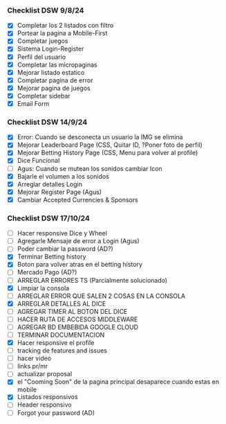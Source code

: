 ### Checklist DSW 9/8/24

- [X] Completar los 2 listados con filtro
- [x] Portear la pagina a Mobile-First
- [X] Completar juegos
- [x] Sistema Login-Register
- [X] Perfil del usuario
- [x] Completar las micropaginas
- [x] Mejorar listado estatico
- [x] Completar pagina de error
- [x] Mejorar pagina de juegos
- [x] Completar sidebar
- [x] Email Form

### Checklist DSW 14/9/24
- [x] Error: Cuando se desconecta un usuario la IMG se elimina
- [x] Mejorar Leaderboard Page (CSS, Quitar ID, ?Poner foto de perfil)
- [x] Mejorar Betting History Page (CSS, Menu para volver al profile)
- [x] Dice Funcional
- [ ] Agus: Cuando se mutean los sonidos cambiar Icon
- [x] Bajarle el volumen a los sonidos
- [x] Arreglar detalles Login
- [x] Mejorar Register Page (Agus)
- [x] Cambiar Accepted Currencies & Sponsors

### Checklist DSW 17/10/24
- [ ] Hacer responsive Dice y Wheel
- [ ] Agregarle Mensaje de error a Login (Agus)
- [ ] Poder cambiar la password (AD?)
- [X] Terminar Betting history
- [x] Boton para volver atras en el betting history
- [ ] Mercado Pago (AD?)
- [ ] ARREGLAR ERRORES TS (Parcialmente solucionado)
- [X] Limpiar la consola 
- [ ] ARREGLAR ERROR QUE SALEN 2 COSAS EN LA CONSOLA
- [X] ARREGLAR DETALLES AL DICE
- [ ] AGREGAR TIMER AL BOTON DEL DICE
- [ ] HACER RUTA DE ACCESOS MIDDLEWARE
- [ ] AGREGAR BD EMBEBIDA GOOGLE CLOUD
- [ ] TERMINAR DOCUMENTACION
- [X] Hacer responsive el profile
- [ ] tracking de features and issues
- [ ] hacer video
- [ ] links pr/mr
- [ ] actualizar proposal
- [x] el "Cooming Soon" de la pagina principal desaparece cuando estas en mobile
- [X] Listados responsivos
- [ ] Header responsivo
- [ ] Forgot your password (AD)
